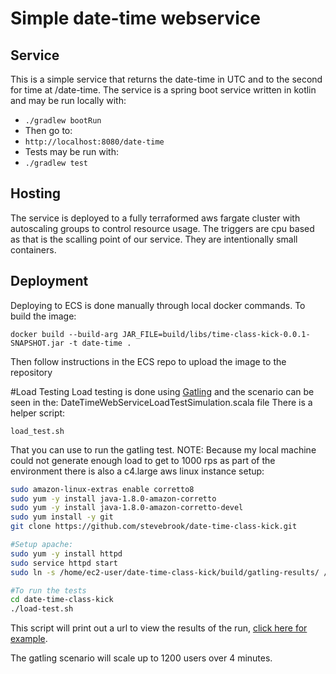 # Simple date-time webservice
## Service
This is a simple service that returns the date-time in UTC and to the second for time at /date-time.  The service is a spring boot service written in kotlin and may be run locally with:
* `./gradlew bootRun`
* Then go to:
* `http://localhost:8080/date-time`
* Tests may be run with:
* `./gradlew test`

## Hosting
The service is deployed to a fully terraformed aws fargate cluster with autoscaling groups to control resource usage.  The triggers are cpu based as that is the scalling point of our service.  They are intentionally small containers.
 
## Deployment
Deploying to ECS is done manually through local docker commands.  To build the image:

`docker build --build-arg JAR_FILE=build/libs/time-class-kick-0.0.1-SNAPSHOT.jar -t date-time .`

Then follow instructions in the ECS repo to upload the image to the repository

#Load Testing
Load testing is done using [Gatling](https://gatling.io/) and the scenario can be seen in the: DateTimeWebServiceLoadTestSimulation.scala file
There is a helper script:

`load_test.sh`

That you can use to run the gatling test.  NOTE:  Because my local machine could not generate enough load to get to 1000 rps as part of the environment there is also a c4.large aws linux instance setup:
```bash
sudo amazon-linux-extras enable corretto8
sudo yum -y install java-1.8.0-amazon-corretto
sudo yum -y install java-1.8.0-amazon-corretto-devel
sudo yum install -y git
git clone https://github.com/stevebrook/date-time-class-kick.git

#Setup apache:
sudo yum -y install httpd
sudo service httpd start
sudo ln -s /home/ec2-user/date-time-class-kick/build/gatling-results/ /var/www/html/gatling

#To run the tests
cd date-time-class-kick
./load-test.sh
``` 

This script will print out a url to view the results of the run, [click here for example](http://18.220.118.143/html/gatling/datetimewebserviceloadtestsimulation-20200419185042237/).

The gatling scenario will scale up to 1200 users over 4 minutes.
 
